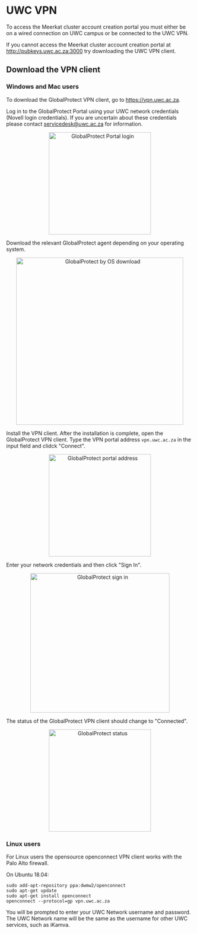 # UWC VPN

To access the Meerkat cluster account creation portal you must either be on a wired connection on UWC campus or be connected to the UWC VPN.

If you cannot access the Meerkat cluster account creation portal at http://pubkeys.uwc.ac.za:3000 try downloading the UWC VPN client.

## Download the VPN client

### Windows and Mac users

To download the GlobalProtect VPN client, go to https://vpn.uwc.ac.za.

Log in to the GlobalProtect Portal using your UWC network credentials (Novell login credentials). If you are uncertain about these credentials please contact servicedesk@uwc.ac.za for information.

<div style="text-align:center"><img src="http://docs.meerkat.uwc.ac.za/_media/vpn1.png" alt="GlobalProtect Portal login" width=275 /></div>

Download the relevant GlobalProtect agent depending on your operating system.

<div style="text-align:center"><img src="http://docs.meerkat.uwc.ac.za/_media/vpn2.png" alt="GlobalProtect by OS download" width=450 /></div>

Install the VPN client. After the installation is complete, open the GlobalProtect VPN client. Type the VPN portal address `vpn.uwc.ac.za` in the input field and clidck "Connect".

<div style="text-align:center"><img src="http://docs.meerkat.uwc.ac.za/_media/vpn3.png" alt="GlobalProtect portal address" width=275 /></div>

Enter your network credentials and then click "Sign In".

<div style="text-align:center"><img src="http://docs.meerkat.uwc.ac.za/_media/vpn4.png" alt="GlobalProtect sign in" width=375 /></div>

The status of the GlobalProtect VPN client should change to "Connected".

<div style="text-align:center"><img src="http://docs.meerkat.uwc.ac.za/_media/vpn5.png" alt="GlobalProtect status" width=275 /></div>

### Linux users

For Linux users the opensource openconnect VPN client works with the Palo Alto firewall.

On Ubuntu 18.04:

```
sudo add-apt-repository ppa:dwmw2/openconnect
sudo apt-get update
sudo apt-get install openconnect
openconnect --protocol=gp vpn.uwc.ac.za
```

You will be prompted to enter your UWC Network username and password. The UWC Network name will be the same as the username for other UWC services, such as iKamva.
